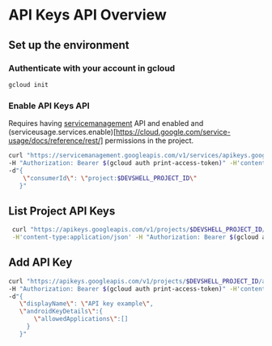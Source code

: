 # API Keys API Overview

## Set up the environment

### Authenticate with your account in gcloud

```bash
gcloud init
```

### Enable API Keys API 

Requires having [servicemanagement](https://cloud.google.com/service-infrastructure/docs/service-management/getting-started) API and enabled and (serviceusage.services.enable)[https://cloud.google.com/service-usage/docs/reference/rest/] permissions in the project.

```bash
curl "https://servicemanagement.googleapis.com/v1/services/apikeys.googleapis.com:enable" \
-H "Authorization: Bearer $(gcloud auth print-access-token)" -H'content-type:application/json' -X POST \
-d"{
    \"consumerId\": \"project:$DEVSHELL_PROJECT_ID\"
   }" 
```

## List Project API Keys

```bash
 curl "https://apikeys.googleapis.com/v1/projects/$DEVSHELL_PROJECT_ID/apiKeys" \
 -H'content-type:application/json' -H "Authorization: Bearer $(gcloud auth print-access-token)"
 ```
 
 ## Add API Key
 
 ```bash
curl "https://apikeys.googleapis.com/v1/projects/$DEVSHELL_PROJECT_ID/apiKeys" \
-H "Authorization: Bearer $(gcloud auth print-access-token)" -H'content-type:application/json' -X POST \
-d"{
    \"displayName\": \"API key example\",
    \"androidKeyDetails\":{
        \"allowedApplications\":[]
      }
    }"
 ```
